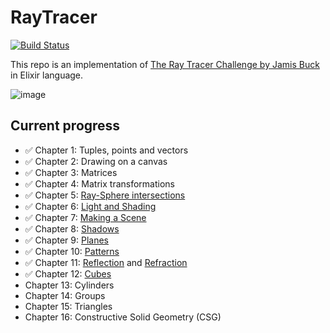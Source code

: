 # RayTracer

[![Build Status](https://travis-ci.com/Bajena/the-ray-tracer-challenge.svg?branch=master)](https://travis-ci.com/Bajena/the-ray-tracer-challenge)

This repo is an implementation of [The Ray Tracer Challenge by Jamis Buck](https://pragprog.com/book/jbtracer/the-ray-tracer-challenge) in Elixir language.

![image](https://user-images.githubusercontent.com/5732023/77826309-ea251100-710e-11ea-9e7f-f6fdee105f0b.png)

## Current progress
- ✅ Chapter 1: Tuples, points and vectors
- ✅ Chapter 2: Drawing on a canvas
- ✅ Chapter 3: Matrices
- ✅ Chapter 4: Matrix transformations
- ✅ Chapter 5: [Ray-Sphere intersections](https://user-images.githubusercontent.com/5732023/78502886-b035b980-7763-11ea-8afc-c04eb0d738f3.png)
- ✅ Chapter 6: [Light and Shading](https://user-images.githubusercontent.com/5732023/78503621-1a505d80-7768-11ea-9f26-3c52ae5eb153.png)
- ✅ Chapter 7: [Making a Scene](https://user-images.githubusercontent.com/5732023/79645024-eb48db80-81ac-11ea-95d9-4a32cbed9ec4.png)
- ✅ Chapter 8: [Shadows](https://user-images.githubusercontent.com/5732023/80308290-6ffbb100-87ce-11ea-8cf5-f173ea40864a.png)
- ✅ Chapter 9: [Planes](https://user-images.githubusercontent.com/5732023/80920094-e3249a80-8d6d-11ea-895b-a8de0a634e22.png)
- ✅ Chapter 10: [Patterns](https://user-images.githubusercontent.com/5732023/81510282-eccf7480-9310-11ea-8a9b-cbc3bb418a42.png)
- ✅ Chapter 11: [Reflection](https://user-images.githubusercontent.com/5732023/82288562-0cb30800-99a3-11ea-87aa-0b4bec2bf7bc.png) and [Refraction](https://user-images.githubusercontent.com/5732023/83182446-a8bcdc00-a126-11ea-945f-81dbe167a820.png)
- ✅ Chapter 12: [Cubes](https://user-images.githubusercontent.com/5732023/85230128-5f427280-b3ee-11ea-997b-4483dc9b7b41.png)
- Chapter 13: Cylinders
- Chapter 14: Groups
- Chapter 15: Triangles
- Chapter 16: Constructive Solid Geometry (CSG)
